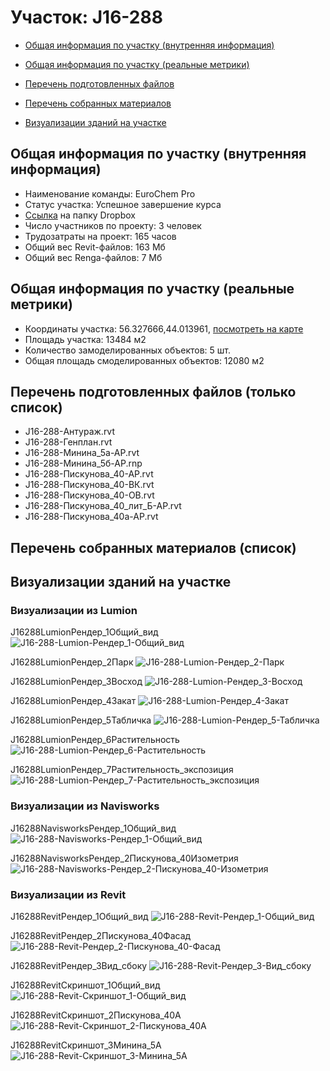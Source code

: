 # Участок: J16-288

* [Общая информация по участку (внутренняя информация)](#Chapter1)

* [Общая информация по участку (реальные метрики)](#Chapter2)

* [Перечень подготовленных файлов](#Chapter3)

* [Перечень собранных материалов](#Chapter4)

* [Визуализации зданий на участке](#Chapter6)

## <a id="Chapter1"></a> Общая информация по участку (внутренняя информация)
+ Наименование команды: EuroChem Pro
+ Статус участка: Успешное завершение курса
+ [Ссылка](https://www.dropbox.com/sh/wvvgv1nw1iqred9/AABky8PKVXXBr1Mk7wIg71FSa/J16_288?dl=0) на папку Dropbox
+ Число участников по проекту: 3 человек
+ Трудозатраты на проект: 165 часов
+ Общий вес Revit-файлов: 163 Мб
+ Общий вес Renga-файлов: 7 Мб
## <a id="Chapter2"></a> Общая информация по участку (реальные метрики)
+ Координаты участка: 56.327666,44.013961, [посмотреть на карте](https://yandex.ru/maps/47/nizhny-novgorod/?ll=44.013961%2C56.327666&z=19)
+ Площадь участка: 13484 м2
+ Количество замоделированных объектов: 5 шт.
+ Общая площадь смоделированных объектов: 12080 м2
## <a id="Chapter3"></a> Перечень подготовленных файлов (только список)
+ J16-288-Антураж.rvt
+ J16-288-Генплан.rvt
+ J16-288-Минина_5а-АР.rvt
+ J16-288-Минина_5б-АР.rnp
+ J16-288-Пискунова_40-АР.rvt
+ J16-288-Пискунова_40-ВК.rvt
+ J16-288-Пискунова_40-ОВ.rvt
+ J16-288-Пискунова_40_лит_Б-АР.rvt
+ J16-288-Пискунова_40а-АР.rvt
## <a id="Chapter4"></a> Перечень собранных материалов (список)
## <a id="Chapter6"></a> Визуализации зданий на участке
### Визуализации из Lumion
J16288LumionРендер_1Общий_вид
![J16-288-Lumion-Рендер_1-Общий_вид](/Images/J16_288/J16-288-Lumion-Рендер_1-Общий_вид_Compressed.jpg)

J16288LumionРендер_2Парк
![J16-288-Lumion-Рендер_2-Парк](/Images/J16_288/J16-288-Lumion-Рендер_2-Парк_Compressed.jpg)

J16288LumionРендер_3Восход
![J16-288-Lumion-Рендер_3-Восход](/Images/J16_288/J16-288-Lumion-Рендер_3-Восход_Compressed.jpg)

J16288LumionРендер_4Закат
![J16-288-Lumion-Рендер_4-Закат](/Images/J16_288/J16-288-Lumion-Рендер_4-Закат_Compressed.jpg)

J16288LumionРендер_5Табличка
![J16-288-Lumion-Рендер_5-Табличка](/Images/J16_288/J16-288-Lumion-Рендер_5-Табличка_Compressed.jpg)

J16288LumionРендер_6Растительность
![J16-288-Lumion-Рендер_6-Растительность](/Images/J16_288/J16-288-Lumion-Рендер_6-Растительность_Compressed.jpg)

J16288LumionРендер_7Растительность_экспозиция
![J16-288-Lumion-Рендер_7-Растительность_экспозиция](/Images/J16_288/J16-288-Lumion-Рендер_7-Растительность_экспозиция_Compressed.jpg)

### Визуализации из Navisworks
J16288NavisworksРендер_1Общий_вид
![J16-288-Navisworks-Рендер_1-Общий_вид](/Images/J16_288/J16-288-Navisworks-Рендер_1-Общий_вид_Compressed.jpg)

J16288NavisworksРендер_2Пискунова_40Изометрия
![J16-288-Navisworks-Рендер_2-Пискунова_40-Изометрия](/Images/J16_288/J16-288-Navisworks-Рендер_2-Пискунова_40-Изометрия_Compressed.jpg)

### Визуализации из Revit
J16288RevitРендер_1Общий_вид
![J16-288-Revit-Рендер_1-Общий_вид](/Images/J16_288/J16-288-Revit-Рендер_1-Общий_вид_Compressed.jpg)

J16288RevitРендер_2Пискунова_40Фасад
![J16-288-Revit-Рендер_2-Пискунова_40-Фасад](/Images/J16_288/J16-288-Revit-Рендер_2-Пискунова_40-Фасад_Compressed.jpg)

J16288RevitРендер_3Вид_сбоку
![J16-288-Revit-Рендер_3-Вид_сбоку](/Images/J16_288/J16-288-Revit-Рендер_3-Вид_сбоку_Compressed.jpg)

J16288RevitСкриншот_1Общий_вид
![J16-288-Revit-Скриншот_1-Общий_вид](/Images/J16_288/J16-288-Revit-Скриншот_1-Общий_вид_Compressed.jpg)

J16288RevitСкриншот_2Пискунова_40А
![J16-288-Revit-Скриншот_2-Пискунова_40А](/Images/J16_288/J16-288-Revit-Скриншот_2-Пискунова_40А_Compressed.jpg)

J16288RevitСкриншот_3Минина_5А
![J16-288-Revit-Скриншот_3-Минина_5А](/Images/J16_288/J16-288-Revit-Скриншот_3-Минина_5А_Compressed.jpg)

